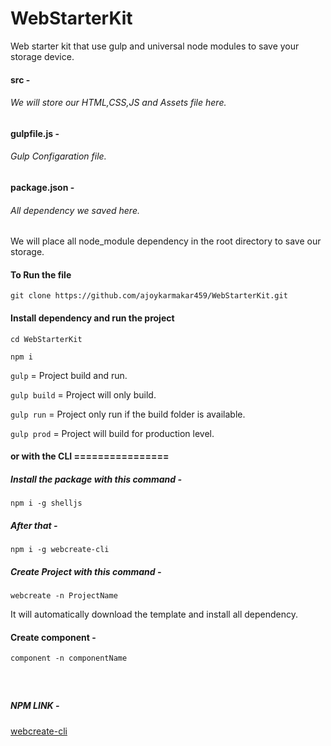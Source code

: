 # WebStarterKit
Web starter kit that use gulp and universal node modules to save your storage device.

#### src - 
###### We will store our HTML,CSS,JS and Assets file here.

#### gulpfile.js - 
###### Gulp Configaration file.

#### package.json - 
###### All dependency we saved here.

We will place all node_module dependency in the root directory to save our storage.


#### To Run the file 

`git clone https://github.com/ajoykarmakar459/WebStarterKit.git`

#### Install dependency and run the project

`cd WebStarterKit`

`npm i`

`gulp` = Project build and run.

`gulp build` = Project will only build.

`gulp run` = Project only run if the build folder is available.

`gulp prod` = Project will build for production level.


#### or with the CLI ================
##### Install the package with this command -

`npm i -g shelljs`

##### After that -

`npm i -g webcreate-cli`

##### Create Project with this command -

`webcreate -n ProjectName`


It will automatically download the template and install all dependency.
 
#### Create component -
`component -n componentName`

##### &nbsp;

##### NPM LINK -
[webcreate-cli](https://www.npmjs.com/package/webcreate-cli)
